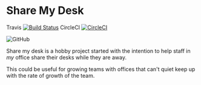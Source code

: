 # Share My Desk

Travis [![Build Status](https://travis-ci.com/bishalspkt/share-my-desk.svg?branch=master)](https://travis-ci.com/bishalspkt/share-my-desk)
CircleCI [![CircleCI](https://circleci.com/gh/bishalspkt/share-my-desk/tree/master.svg?style=svg)](https://circleci.com/gh/bishalspkt/share-my-desk/tree/master)

![GitHub](https://img.shields.io/github/license/mashape/apistatus.svg)

Share my desk is a hobby project started with the intention to help staff in *my* office share their desks while they are away.

This could be useful for growing teams with offices that can't quiet keep up with the rate of growth of the team.
